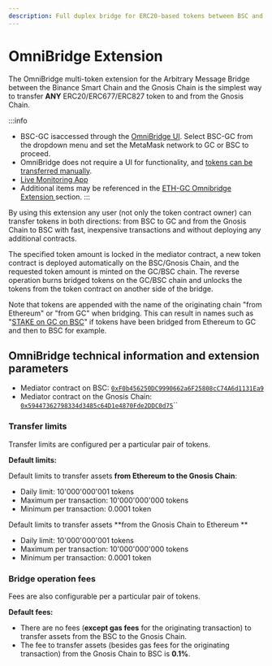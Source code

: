 ```yaml
---
description: Full duplex bridge for ERC20-based tokens between BSC and GC
---
```


# OmniBridge Extension

The OmniBridge multi-token extension for the Arbitrary Message Bridge between the Binance Smart Chain and the Gnosis Chain is the simplest way to transfer **ANY** ERC20/ERC677/ERC827 token to and from the Gnosis Chain.

:::info
* BSC-GC isaccessed through the [OmniBridge UI](https://omni.xdaichain.com/bridge). Select BSC-GC from the dropdown menu and set the MetaMask network to GC or BSC to proceed.
* OmniBridge does not require a UI for functionality, and [tokens can be transferred manually](/bridges/bsc-gc/extensions/omnibridge/manual-tokens-transfer).
* [Live Monitoring App](https://alm-bsc-xdai.herokuapp.com)
* Additional items may be referenced in the [ETH-GC Omnibridge Extension ](/bridges/eth-gc/extensions/multi-token/)section.
:::

By using this extension any user (not only the token contract owner) can transfer tokens in both directions: from BSC to GC and from the Gnosis Chain to BSC with fast, inexpensive transactions and without deploying any additional contracts.

The specified token amount is locked in the mediator contract, a new token contract is deployed automatically on the BSC/Gnosis Chain, and the requested token amount is minted on the GC/BSC chain. The reverse operation burns bridged tokens on the GC/BSC chain and unlocks the tokens from the token contract on another side of the bridge.

Note that tokens are appended with the name of the originating chain "from Ethereum" or "from GC" when bridging. This can result in names such as "[STAKE on GC on BSC](https://www.bscscan.com/token/0x24e5cf4a0577563d4e7761d14d53c8d0b504e337)" if tokens have been bridged from Ethereum to GC and then to BSC for example.

## OmniBridge technical information and extension parameters

* Mediator contract on BSC: [`0xF0b456250DC9990662a6F25808cC74A6d1131Ea9`](https://bscscan.com/address/0xF0b456250DC9990662a6F25808cC74A6d1131Ea9)
* Mediator contract on the Gnosis Chain: [`0x59447362798334d3485c64D1e4870Fde2DDC0d75`](https://blockscout.com/xdai/mainnet/address/0x59447362798334d3485c64D1e4870Fde2DDC0d75/transactions)``

### Transfer limits

Transfer limits are configured per a particular pair of tokens.

**Default limits:**

Default limits to transfer assets **from Ethereum to the Gnosis Chain**:

* Daily limit: 10'000'000'001 tokens
* Maximum per transaction: 10'000'000'000 tokens
* Minimum per transaction: 0.0001 token

Default limits to transfer assets **from the Gnosis Chain to Ethereum **

* Daily limit: 10'000'000'001 tokens
* Maximum per transaction: 10'000'000'000 tokens
* Minimum per transaction: 0.0001 token

### Bridge operation fees

Fees are also configurable per a particular pair of tokens.

**Default fees:**

* There are no fees (**except gas fees** for the originating transaction) to transfer assets from the BSC to the Gnosis Chain.
* The fee to transfer assets (besides gas fees for the originating transaction) from the Gnosis Chain to BSC is **0.1%**.

